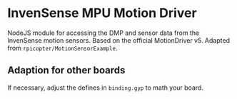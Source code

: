 # InvenSense MPU Motion Driver

NodeJS module for accessing the DMP and sensor data from the InvenSense motion sensors. 
Based on the official MotionDriver v5. Adapted from `rpicopter/MotionSensorExample`.

## Adaption for other boards
If necessary, adjust the defines in `binding.gyp` to math your board.
